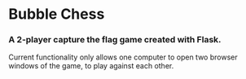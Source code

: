 # Bubble Chess

### A 2-player capture the flag game created with Flask. 


Current functionality only allows one computer to open two browser windows of the game, to play against each other.